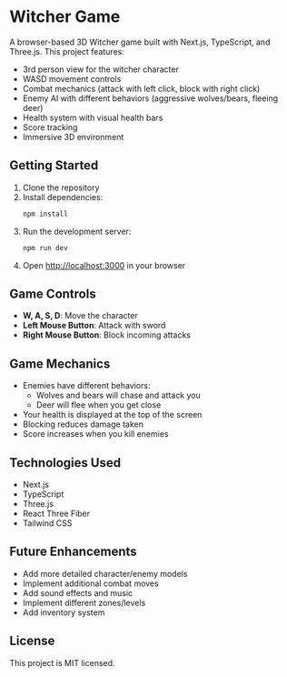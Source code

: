 # Witcher Game

A browser-based 3D Witcher game built with Next.js, TypeScript, and Three.js. This project features:

- 3rd person view for the witcher character
- WASD movement controls
- Combat mechanics (attack with left click, block with right click)
- Enemy AI with different behaviors (aggressive wolves/bears, fleeing deer)
- Health system with visual health bars
- Score tracking
- Immersive 3D environment

## Getting Started

1. Clone the repository
2. Install dependencies:
   ```bash
   npm install
   ```
3. Run the development server:
   ```bash
   npm run dev
   ```
4. Open [http://localhost:3000](http://localhost:3000) in your browser

## Game Controls

- **W, A, S, D**: Move the character
- **Left Mouse Button**: Attack with sword
- **Right Mouse Button**: Block incoming attacks

## Game Mechanics

- Enemies have different behaviors:
  - Wolves and bears will chase and attack you
  - Deer will flee when you get close
- Your health is displayed at the top of the screen
- Blocking reduces damage taken
- Score increases when you kill enemies

## Technologies Used

- Next.js
- TypeScript
- Three.js
- React Three Fiber
- Tailwind CSS

## Future Enhancements

- Add more detailed character/enemy models
- Implement additional combat moves
- Add sound effects and music
- Implement different zones/levels
- Add inventory system

## License

This project is MIT licensed.
